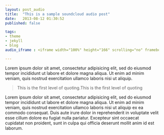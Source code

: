```yaml
---
layout: post_audio
title:  "This is a sample soundcloud audio post"
date:   2013-08-12 01:30:52
published: false

tags:
- theme
- jekyll
- blog
audio_iframe : <iframe width="100%" height="166" scrolling="no" frameborder="no" src="https://w.soundcloud.com/player/?url=https%3A//api.soundcloud.com/tracks/69160803&amp;color=ff5500&amp;auto_play=false&amp;hide_related=false&amp;show_artwork=true"></iframe>

---
```


Lorem ipsum dolor sit amet, consectetur adipisicing elit, sed do eiusmod tempor incididunt ut labore et dolore magna aliqua. Ut enim ad minim veniam, quis nostrud exercitation ullamco laboris nisi ut aliquip.

> This is the first level of quoting.This is the first level of quoting

Lorem ipsum dolor sit amet, consectetur adipisicing elit, sed do eiusmod tempor incididunt ut labore et dolore magna aliqua. Ut enim ad minim veniam, quis nostrud exercitation ullamco laboris nisi ut aliquip ex ea commodo consequat. Duis aute irure dolor in reprehenderit in voluptate velit esse cillum dolore eu fugiat nulla pariatur. Excepteur sint occaecat cupidatat non proident, sunt in culpa qui officia deserunt mollit anim id est laborum.

